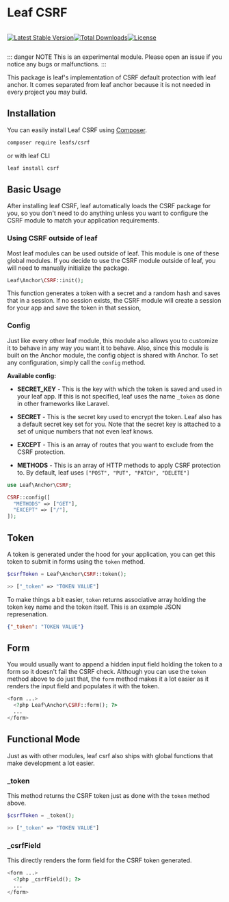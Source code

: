 # Leaf CSRF
<!-- <Badge text="EXPERIMENTAL" type="warning" /> -->

<div style="display:flex;">

[![Latest Stable Version](https://poser.pugx.org/leafs/csrf/v/stable)](https://packagist.org/packages/leafs/csrf)

[![Total Downloads](https://poser.pugx.org/leafs/csrf/downloads)](https://packagist.org/packages/leafs/csrf)

[![License](https://poser.pugx.org/leafs/csrf/license)](https://packagist.org/packages/leafs/csrf)

</div>

::: danger NOTE
This is an experimental module. Please open an issue if you notice any bugs or malfunctions.
:::

This package is leaf's implementation of CSRF default protection with leaf anchor. It comes separated from leaf anchor because it is not needed in every project you may build.

## Installation

You can easily install Leaf CSRF using [Composer](https://getcomposer.org/).

```bash
composer require leafs/csrf
```

or with leaf CLI

```sh
leaf install csrf
```

## Basic Usage

After installing leaf CSRF, leaf automatically loads the CSRF package for you, so you don't need to do anything unless you want to configure the CSRF module to match your application requirements.

### Using CSRF outside of leaf

Most leaf modules can be used outside of leaf. This module is one of these global modules. If you decide to use the CSRF module outside of leaf, you will need to manually initialize the package.

```php
Leaf\Anchor\CSRF::init();
```

This function generates a token with a secret and a random hash and saves that in a session. If no session exists, the CSRF module will create a session for your app and save the token in that session,

### Config

Just like every other leaf module, this module also allows you to customize it to behave in any way you want it to behave. Also, since this module is built on the Anchor module, the config object is shared with Anchor. To set any configuration, simply call the `config` method.

**Available config:**

- **SECRET_KEY** - This is the key with which the token is saved and used in your leaf app. If this is not specified, leaf uses the name `_token` as done in other frameworks like Laravel.

- **SECRET** - This is the secret key used to encrypt the token. Leaf also has a default secret key set for you. Note that the secret key is attached to a set of unique numbers that not even leaf knows.

- **EXCEPT** - This is an array of routes that you want to exclude from the CSRF protection.

- **METHODS** - This is an array of HTTP methods to apply CSRF protection to. By default, leaf uses `["POST", "PUT", "PATCH", "DELETE"]`

```php
use Leaf\Anchor\CSRF;

CSRF::config([
  "METHODS" => ["GET"],
  "EXCEPT" => ["/"],
]);
```

## Token

A token is generated under the hood for your application, you can get this token to submit in forms using the `token` method.

```php
$csrfToken = Leaf\Anchor\CSRF::token();

>> ["_token" => "TOKEN VALUE"]
```

To make things a bit easier, `token` returns associative array holding the token key name and the token itself. This is an example JSON represenation.

```json
{"_token": "TOKEN VALUE"}
```

## Form

You would usually want to append a hidden input field holding the token to a form so it doesn't fail the CSRF check. Although you can use the `token` method above to do just that, the `form` method makes it a lot easier as it renders the input field and populates it with the token.

```php
<form ...>
  <?php Leaf\Anchor\CSRF::form(); ?>
  ...
</form>
```

## Functional Mode

Just as with other modules, leaf csrf also ships with global functions that make development a lot easier.

### _token

This method returns the CSRF token just as done with the `token` method above.

```php
$csrfToken = _token();

>> ["_token" => "TOKEN VALUE"]
```

### _csrfField

This directly renders the form field for the CSRF token generated.

```php
<form ...>
  <?php _csrfField(); ?>
  ...
</form>
```
